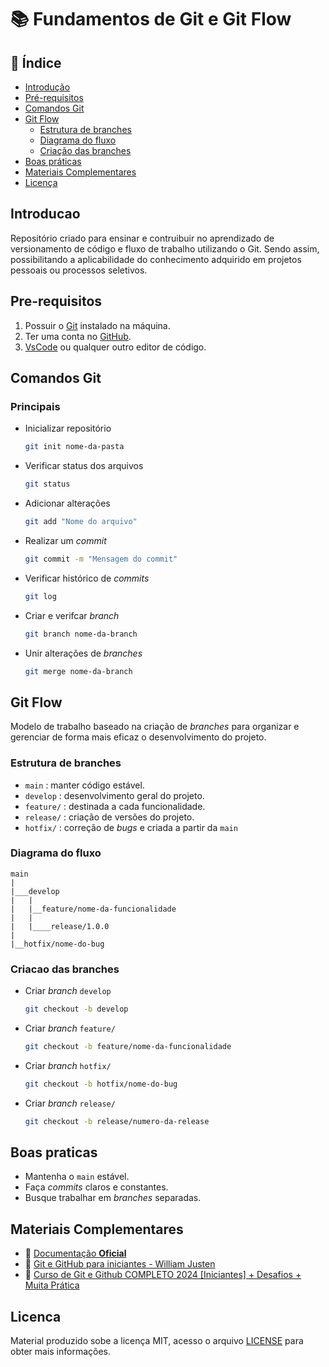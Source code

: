 # 📚 Fundamentos de Git e Git Flow

## 📁 Índice

- [Introdução](#introducao)
- [Pré-requisitos](#pre-requisitos)
- [Comandos Git](#comandos-git)
- [Git Flow](#git-flow)
    - [Estrutura de branches](#estrutura-de-branches)
    - [Diagrama do fluxo](#diagrama-do-fluxo)
    - [Criação das branches](#criacao-das-branches)
- [Boas práticas](#boas-praticas)
- [Materiais Complementares](#materiais-complementares)
- [Licença](#licenca)

## Introducao

Repositório criado para ensinar e contruibuir no aprendizado de versionamento de código e fluxo de trabalho utilizando o Git. Sendo assim, possibilitando a aplicabilidade do conhecimento adquirido em projetos pessoais ou processos seletivos.

## Pre-requisitos

1. Possuir o [Git](https://git-scm.com/downloads) instalado na máquina.
2. Ter uma conta no [GitHub](https://github.com).
3. [VsCode](https://code.visualstudio.com) ou qualquer outro editor de código.

## Comandos Git

### Principais

- Inicializar repositório

    ```sh
    git init nome-da-pasta
    ```
- Verificar status dos arquivos
    ```sh
    git status
    ```
- Adicionar alterações

    ```sh
    git add "Nome do arquivo"
    ```
- Realizar um *commit*
    ```sh
    git commit -m "Mensagem do commit"
    ```
- Verificar histórico de *commits*
    ```sh
    git log
    ```
- Criar e verifcar *branch*
    ```sh
    git branch nome-da-branch
    ```
- Unir alterações de *branches*
     ```sh
    git merge nome-da-branch
    ```
## Git Flow

Modelo de trabalho baseado na criação de *branches* para organizar e gerenciar de forma mais eficaz o desenvolvimento do projeto.

### Estrutura de branches

- `main` : manter código estável.
- `develop` : desenvolvimento geral do projeto.
- `feature/` : destinada a cada funcionalidade.
- `release/` : criação de versões do projeto.
- `hotfix/` : correção de *bugs* e criada a partir da `main`

### Diagrama do fluxo

```plaintext
main
|
|___develop
|   |
|   |__feature/nome-da-funcionalidade
|   |
|   |____release/1.0.0
|
|__hotfix/nome-do-bug
```

### Criacao das branches

- Criar *branch* `develop`

    ```sh
    git checkout -b develop
    ```
- Criar *branch* `feature/`

    ```sh
    git checkout -b feature/nome-da-funcionalidade
    ```
- Criar *branch* `hotfix/`
    ```sh
    git checkout -b hotfix/nome-do-bug
    ```
- Criar *branch* `release/`
    ```sh
    git checkout -b release/numero-da-release
    ```

## Boas praticas

- Mantenha o `main` estável.
- Faça *commits* claros e constantes.
- Busque trabalhar em *branches* separadas.

## Materiais Complementares

- 📖 [Documentação **Oficial**](https://git-scm.com/doc)
- 🎥  [Git e GitHub para iniciantes - William Justen](https://www.youtube.com/playlist?list=PLlAbYrWSYTiPA2iEiQ2PF_A9j__C4hi0A)
- 🎥  [Curso de Git e Github COMPLETO 2024 [Iniciantes] + Desafios + Muita Prática](https://www.youtube.com/watch?v=kB5e-gTAl_s)

## Licenca

Material produzido sobe a licença MIT, acesso o arquivo [LICENSE](LICENSE) para obter mais informações.